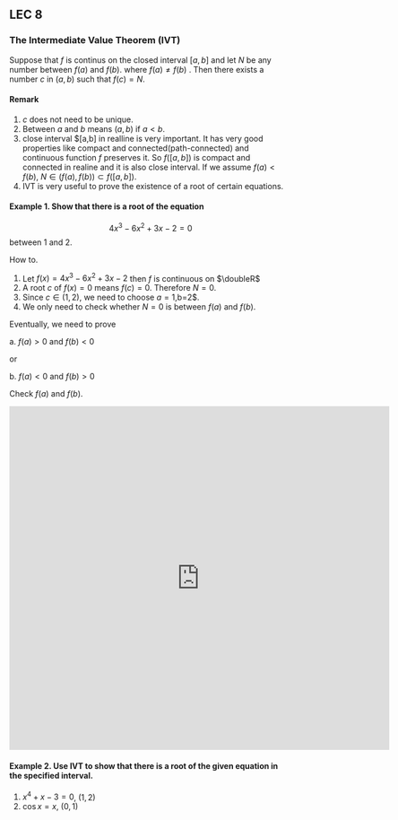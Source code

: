 ## LEC 8

### The Intermediate Value Theorem (IVT) 
Suppose that $f$ is continus on the closed interval $[a,b]$ and let $N$ be any number between $f(a)$ and $f(b)$. where $f(a)\neq f(b)$ .
Then there exists a number $c$ in $(a,b)$ such that $f(c)=N$.

#### Remark

1. $c$ does not need to be unique.
2. Between $a$ and $b$ means $(a,b)$ if $a<b$.
2. close interval $[a,b] in realline is very important. It has very good properties like compact and connected(path-connected) and continuous function $f$ preserves it.
So $f([a,b])$ is compact and connected in realine and it is also close interval. If we assume $f(a)<f(b)$, $N\in (f(a),f(b))\subset f([a,b])$.
3. IVT is very useful to prove the existence of a root of certain equations.

#### Example 1. Show that there is a root of the equation
$$
4x^3-6x^2+3x-2=0
$$
between $1$ and $2$.

How to.
1. Let $f(x)=4x^3-6x^2+3x-2$ then $f$ is continuous on $\doubleR$
2. A root $c$ of $f(x)=0$ means $f(c)=0$. Therefore $N=0$.
3. Since $c\in (1,2)$, we need to choose $a=1,$b=2$.
4. We only need to check whether $N=0$  is between $f(a)$ and $f(b)$.

Eventually, we need to prove

a. $f(a)>0$ and $f(b)<0$

or

b. $f(a)<0$ and $f(b)>0$

Check $f(a)$ and $f(b)$.

<iframe scrolling="no" src="https://tube.geogebra.org/material/iframe/id/643885/width/678/height/613/border/888888/rc/false/ai/false/sdz/true/smb/false/stb/false/stbh/true/ld/false/sri/true/at/auto" width="678px" height="613px" style="border:0px;"> </iframe>

#### Example 2. Use IVT to show that there is a root of the given equation in the specified interval.
1. $x^4+x-3=0$, $(1,2)$
2. $\cos{x}=x$, $(0,1)$


